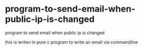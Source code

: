 # program-to-send-email-when-public-ip-is-changed
program to send email when public ip is changed

this is writen in pure c program to write an email via commandline 
